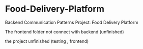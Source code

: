 # Food-Delivery-Platform
Backend Communication Patterns Project: Food Delivery Platform

The frontend folder not connect with backend (unfinished)

the project unfinished (testing , frontend)